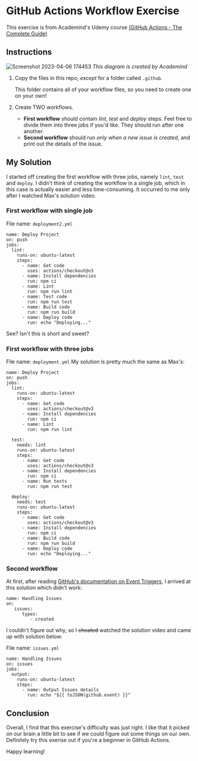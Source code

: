 # GitHub Actions Workflow Exercise
This exercise is from Academind's Udemy course [(GitHub Actions - The Complete Guide)](https://udemy.com/course/github-actions-the-complete-guide)

## Instructions
![Screenshot 2023-04-06 174453](https://user-images.githubusercontent.com/103162805/230339895-f2d7117b-4ec8-4bc5-af99-507c755335f6.png)
_This diagram is created by Academind_

1. Copy the files in this repo, _except_ for a folder called `.github`.

   This folder contains all of your workflow files, so  you need to create one on your own!  

2. Create TWO workflows.
   - **First workflow** should contain _lint, test_ and _deploy_ steps. Feel free to divide them into three jobs if you'd like. They should run after one another.
   - **Second workflow** should run _only when a new issue is created_, and print out the details of the issue.
   
## My Solution
I started off creating the first workflow with three jobs, namely `lint`, `test` and `deploy`. I didn't think of creating the workflow in a single job, which in this case is actually easier and less time-consuming. It occurred to me only after I watched Max's solution video.

### First workflow with single job
File name: `deployment2.yml`
```
name: Deploy Project
on: push
jobs:
  lint:
    runs-on: ubuntu-latest
    steps:
      - name: Get code
        uses: actions/checkout@v3
      - name: Install dependencies
        run: npm ci
      - name: Lint
        run: npm run lint
      - name: Test code
        run: npm run test
      - name: Build code
        run: npm run build
      - name: Deploy code
        run: echo "Deploying..."
```
See? Isn't this is short and sweet?

### First workflow with three jobs
File name: `deployment.yml`
My solution is pretty much the same as Max's:
```
name: Deploy Project
on: push
jobs:
  lint:
    runs-on: ubuntu-latest
    steps:
      - name: Get code
        uses: actions/checkout@v3
      - name: Install dependencies
        run: npm ci
      - name: Lint
        run: npm run lint

  test:
    needs: lint
    runs-on: ubuntu-latest
    steps:
      - name: Get code
        uses: actions/checkout@v3
      - name: Install dependencies
        run: npm ci
      - name: Run tests
        run: npm run test
  
  deploy:
    needs: test
    runs-on: ubuntu-latest
    steps:
      - name: Get code
        uses: actions/checkout@v3
      - name: Install dependencies
        run: npm ci
      - name: Build code
        run: npm run build
      - name: Deploy code
        run: echo "Deploying..."
```

### Second workflow
At first, after reading [GitHub's documentation on Event Triggers](https://docs.github.com/en/actions/using-workflows/workflow-syntax-for-github-actions#on), I arrived at this solution which didn't work:
```
name: Handling Issues
on: 
   issues:
      types:
         - created
```
I couldn't figure out why, so I ~~cheated~~ watched the solution video and came up with solution below:

File name: `issues.yml`
```
name: Handling Issues
on: issues
jobs:
  output:
    runs-on: ubuntu-latest
    steps:
      - name: Output Issues details
        run: echo "${{ toJSON(github.event) }}"
```

## Conclusion
Overall, I find that this exercise's difficulty was just right. I like that it picked on our brain a little bit to see if we could figure out some things on our own. Definitely try this exerise out if you're a beginner in GitHub Actions.

Happy learning!